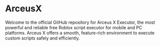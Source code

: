 # ArceusX
Welcome to the official GitHub repository for Arceus X Executor, the most powerful and reliable free Roblox script executor for mobile and PC platforms. Arceus X offers a smooth, feature-rich environment to execute custom scripts safely and efficiently.
